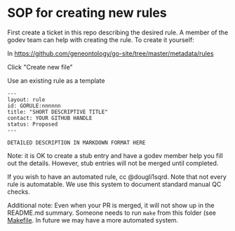 # SOP for creating new rules

First create a ticket in this repo describing the desired rule. A
member of the godev team can help with creating the rule. To create it yourself:

In
https://github.com/geneontology/go-site/tree/master/metadata/rules

Click "Create new file"

Use an existing rule as a template

```
---
layout: rule
id: GORULE:nnnnnn
title: "SHORT DESCRIPTIVE TITLE"
contact: YOUR GITHUB HANDLE
status: Proposed
---

DETAILED DESCRIPTION IN MARKDOWN FORMAT HERE

```

Note: it is OK to create a stub entry and have a godev member help you
fill out the details. However, stub entries will not be merged until
completed.

If you wish to have an automated rule, cc @dougli1sqrd. Note that not
every rule is automatable. We use this system to document standard
manual QC checks.

Additional note: Even when your PR is merged, it will not show up in
the README.md summary. Someone needs to run `make` from this folder
(see [Makefile](Makefile). In future we may have a more automated
system.
